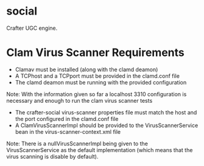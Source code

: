 social
======

Crafter UGC engine.

Clam Virus Scanner Requirements
===============================

* Clamav must be installed (along with the clamd deamon)
* A TCPhost and a TCPport must be provided in the clamd.conf file
* The clamd deamon must be running with the provided configuration

Note: With the information given so far a localhost 3310 configuration is necessary and enough to run the clam virus scanner tests

* The crafter-social virus-scanner properties file must match the host and the port configured in the clamd.conf file
* A ClamVirusScannerImpl should be provided to the VirusScannerService bean in the virus-scanner-context.xml file

Note: There is a nullVirusScannerImpl being given to the VirusScannerService as the default implementation (which means that the virus scanning is disable by default).


